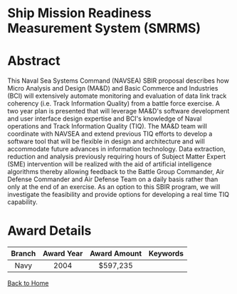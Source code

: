 
Ship Mission Readiness Measurement System (SMRMS)
=================================================

# Abstract


This Naval Sea Systems Command (NAVSEA) SBIR proposal describes how Micro Analysis and Design (MA&D) and Basic Commerce and Industries (BCI) will extensively automate monitoring and evaluation of data link track coherency (i.e. Track Information Quality) from a battle force exercise.  A two year plan is presented that will leverage MA&D's software development and user interface design expertise and BCI's knowledge of Naval operations and Track Information Quality (TIQ).  The MA&D team will coordinate with NAVSEA and extend previous TIQ efforts to develop a software tool that will be flexible in design and architecture and will accommodate future advances in information technology.  Data extraction, reduction and analysis previously requiring hours of Subject Matter Expert (SME) intervention will be realized with the aid of artificial intelligence algorithms thereby allowing feedback to the Battle Group Commander, Air Defense Commander and Air Defense Team on a daily basis rather than only at the end of an exercise.  As an option to this SBIR program, we will investigate the feasibility and provide options for developing a real time TIQ capability.  

# Award Details

|Branch|Award Year|Award Amount|Keywords|
| :---: | :---: | :---: | :---: |
|Navy|2004|$597,235||
  
  


[Back to Home](https://github.com/chrischow/dod_sbir_awards#1854)